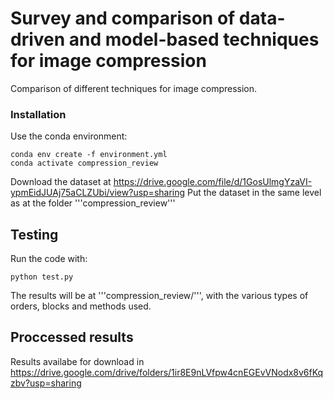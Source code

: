 # Survey and comparison of data-driven and model-based techniques for image compression
Comparison of different techniques for image compression.

### Installation
Use the conda environment:

```
conda env create -f environment.yml
conda activate compression_review
```

Download the dataset at https://drive.google.com/file/d/1GosUlmgYzaVI-ypmEidJUAj75aCLZUbi/view?usp=sharing
Put the dataset in the same level as at the folder '''compression_review'''

## Testing
Run the code with:

```
python test.py
```
The results will be at '''compression_review/''', with the various types of orders, blocks and methods used.


## Proccessed results
Results availabe for download in https://drive.google.com/drive/folders/1ir8E9nLVfpw4cnEGEvVNodx8v6fKqzbv?usp=sharing
